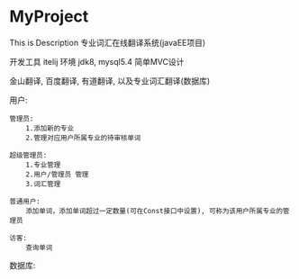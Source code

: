 # MyProject
This is Description
专业词汇在线翻译系统(javaEE项目)

开发工具 itelij 
环境 jdk8, mysql5.4
简单MVC设计

金山翻译, 百度翻译, 有道翻译, 以及专业词汇翻译(数据库)

用户: 

    管理员:
        1.添加新的专业
        2.管理对应用户所属专业的待审核单词
        
    超级管理员:
        1.专业管理
        2.用户/管理员 管理
        3.词汇管理
        
    普通用户:
        添加单词，添加单词超过一定数量(可在Const接口中设置), 可称为该用户所属专业的管理员
        
    访客:
        查询单词
        
        
数据库:

